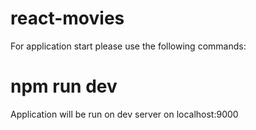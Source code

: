 # react-movies

For application start please use the following commands:

# npm run dev

Application will be run on dev server on localhost:9000
